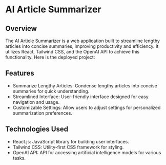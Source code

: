 # AI Article Summarizer

## Overview
The AI Article Summarizer is a web application built to streamline lengthy articles into concise summaries, improving productivity and efficiency. It utilizes React, Tailwind CSS, and the OpenAI API to achieve this functionality.
Here is the deployed project: 
## Features
- Summarize Lengthy Articles: Condense lengthy articles into concise summaries for quick understanding.
- Streamlined Interface: User-friendly interface designed for easy navigation and usage.
- Customizable Settings: Allow users to adjust settings for personalized summarization preferences.

## Technologies Used
- React.js: JavaScript library for building user interfaces.
- Tailwind CSS: Utility-first CSS framework for styling.
- OpenAI API: API for accessing artificial intelligence models for various tasks.
